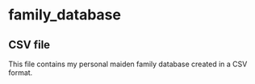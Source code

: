 # family_database
## CSV file 
This file contains my personal maiden family database created in a CSV format.
